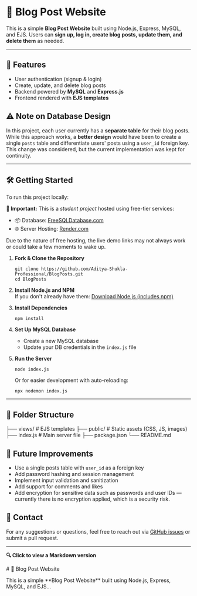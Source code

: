 📝 Blog Post Website
====================

This is a simple **Blog Post Website** built using Node.js, Express, MySQL, and EJS. Users can **sign up, log in, create blog posts, update them, and delete them** as needed.

* * *

🚀 Features
-----------

*   User authentication (signup & login)
*   Create, update, and delete blog posts
*   Backend powered by **MySQL** and **Express.js**
*   Frontend rendered with **EJS templates**

⚠️ Note on Database Design
--------------------------

In this project, each user currently has a **separate table** for their blog posts. While this approach works, a **better design** would have been to create a single `posts` table and differentiate users' posts using a `user_id` foreign key. This change was considered, but the current implementation was kept for continuity.

* * *

🛠️ Getting Started
-------------------

To run this project locally:

**📢 Important:** This is a _student project_ hosted using free-tier services:

*   📦 Database: [FreeSQLDatabase.com](https://www.freesqldatabase.com)
*   🌐 Server Hosting: [Render.com](https://www.render.com)

Due to the nature of free hosting, the live demo links may not always work or could take a few moments to wake up.

  

1.  **Fork & Clone the Repository**
    
        git clone https://github.com/Aditya-Shukla-Professional/BlogPosts.git
        cd BlogPosts
    
2.  **Install Node.js and NPM**  
    If you don't already have them: [Download Node.js (includes npm)](https://nodejs.org/en/download)
3.  **Install Dependencies**
    
        npm install
    
4.  **Set Up MySQL Database**
    *   Create a new MySQL database
    *   Update your DB credentials in the `index.js` file
5.  **Run the Server**
    
        node index.js
    
    Or for easier development with auto-reloading:
    
        npx nodemon index.js
    

* * *

📂 Folder Structure
-------------------

├── views/          # EJS templates
├── public/         # Static assets (CSS, JS, images)
├── index.js        # Main server file
├── package.json
└── README.md
  

📌 Future Improvements
----------------------

*   Use a single posts table with `user_id` as a foreign key
*   Add password hashing and session management
*   Implement input validation and sanitization
*   Add support for comments and likes
*   Add encryption for sensitive data such as passwords and user IDs — currently there is no encryption applied, which is a security risk.

📧 Contact
----------

For any suggestions or questions, feel free to reach out via [GitHub issues](https://github.com/Aditya-Shukla-Professional/BlogPosts/issues) or submit a pull request.

* * *


**🔍 Click to view a Markdown version**

\# 📝 Blog Post Website

This is a simple \*\*Blog Post Website\*\* built using Node.js, Express, MySQL, and EJS...
